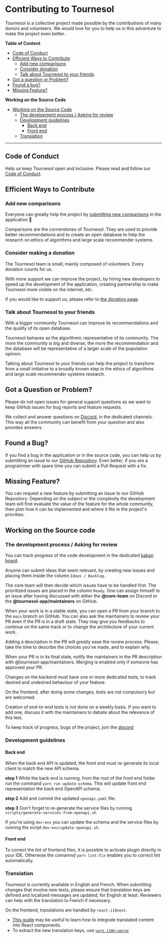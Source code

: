 # Contributing to Tournesol

Tournesol is a collective project made possible by the contributions of many
donors and volunteers. We would love for you to help us in this adventure to
make the project even better. 

**Table of Content**

- [Code of Conduct](#code-of-conduct)
- [Efficient Ways to Contribute](#efficient-ways-to-contribute)
  - [Add new comparisons](#add-new-comparisons)
  - [Consider donation](#consider-donation)
  - [Talk about Tournesol to your friends](#talk-about-tournesol-to-your-friends)
- [Got a question or Problem?](#got-a-question-or-problem)
- [Found a bug?](#found-a-bug)
- [Missing Feature?](#missing-feature)

**Working on the Source Code**

- [Working on the Source Code](#working-on-the-source-code)
  - [The development process / Asking for review](#the-development-process--asking-for-review)
  - [Development guidelines](#development-guidelines)
    - [Back end](#back-end)
    - [Front end](#front-end)
  - [Translation](#translation)

---

## Code of Conduct

Help us keep Tournesol open and inclusive. Please read and follow our
[Code of Conduct](./CODE_OF_CONDUCT.md).

## Efficient Ways to Contribute

### Add new comparisons

Everyone can greatly help the project by
[submitting new comparisons][ts-compare] in the application 🌻

Comparisons are the cornerstones of Tournesol. They are used to provide
better recommendations and to create an open database to help the research
on ethics of algorithms and large scale recommender systems.

### Consider making a donation

The Tournesol team is small, mainly composed of volunteers. Every
donation counts for us.

With more support we can improve the project, by hiring new developers to
speed up the development of the application, creating partnership to make
Tournesol more visible on the internet, etc.

If you would like to support us, please refer to [the donation page][ts-donate].

### Talk about Tournesol to your friends

With a bigger community Tournesol can improve its recommendations and the
quality of its open database.

Tournesol behaves as the algorithmic representative of its community. The more
the community is big and diverse, the more the recommendation and the database
will be representative of a larger scale of the population opinion.

Talking about Tournesol to your friends can help the project to transform from
a small initiative to a broadly known step in the ethics of algorithms and
large scale recommender systems research.

## Got a Question or Problem?

Please do not open issues for general support questions as we want to keep
GitHub issues for bug reports and feature requests.

We collect and answer questions on [Discord][ts-discord-join], in the
dedicated channels. This way all the community can benefit from your question
and also provides answers.

## Found a Bug?

If you find a bug in the application or in the source code, you can help us by
submitting an issue to our [GitHub Repository][ts-github-repo]. Even better,
if you are a programmer with spare time you can submit a Pull Request with a
fix.

## Missing Feature?

You can request a new feature by submitting an issue to our GitHub Repository.
Depending on the subject or the complexity the development team will first
evaluate the value of the feature for the whole community, then plan how it
can be implemented and where it fits in the project's priorities.

## Working on the Source code

### The development process / Asking for review

You can track progress of the code development in the dedicated
[kaban board][ts-github-kanban].

Anyone can submit ideas that seem relevant, by creating new issues and
placing them inside the column `Ideas / Backlog`.

The core team will then decide which issues have to be handled first. The
prioritized issues are placed in the column `Ready`. One can assign himself to
an issue after having discussed with either the **@core-team** on Discord or the
**@tournesol-app/maintainers** on GitHub.

When your work is in a stable state, you can open a PR from your branch to the
`main` branch on GitHub. You can also ask the maintainers to review your PR
even if the PR is in a draft state. They may give you feedbacks to continue on
the same track or to change the architecture of your current work.

Adding a description in the PR will greatly ease the review process. Please,
take the time to describe the choices you've made, and to explain why.

When your PR is in its final state, notify the maintainers in the PR description
with @tournesol-app/maintainers. Merging is enabled only if someone has
approved your PR.

Changes on the backend must have one or more dedicated tests, to track desired
and undesired behaviour of your feature.

On the frontend, after doing some changes, tests are not compulsory but are
welcomed.

Creation of end-to-end tests is not done on a weekly basis. If you want to
add one, discuss it with the maintainers to debate about the relevance of
this test.

To keep track of progress, bugs of the project, join the
[discord][ts-discord-join]

### Development guidelines

#### Back end

When the back end API is updated, the front end must re-generate its local
client to match the new API schema.

**step 1** While the back end is running, from the root of the front end
folder run the command `yarn run update-schema`. This will update front
end representation the back end OpenAPI schema.

**step 2** Add and commit the updated `openapi.yaml` file.

**step 3** Don't forget to re-generate the service files by running
`scripts/generate-services-from-openapi.sh`

If you're using `dev-env` you can update the schema and the service files by running the script `dev-env/update-openapi.sh`.

#### Front end

To correct the lint of frontend files, it is possible to activate plugin
directly in your IDE. Otherwise the comamnd `yarn lint:fix` enables you to correct lint automatically.

### Translation

Tournesol is currently available in English and French. When submitting
changes that involve new texts, please ensure that translation keys
are defined and localized messages are updated, for English at least.
Reviewers can help with the translation to French if necessary.

On the frontend, translations are handled by `react-i18next`.
* [This guide](https://react.i18next.com/guides/quick-start#translate-your-content)
  may be useful to learn how to integrate translated content into React components. 
* To extract the new translation keys, use [`yarn i18n:parse`](./frontend/README.md#yarn-i18nparse)

[ts-donate]: https://tournesol.app/about/donate
[ts-compare]: https://tournesol.app/comparison

[ts-github-repo]: https://github.com/tournesol-app/tournesol
[ts-github-kanban]: https://github.com/tournesol-app/tournesol/projects/9

[ts-discord-join]: https://discord.gg/WvcSG55Bf3
